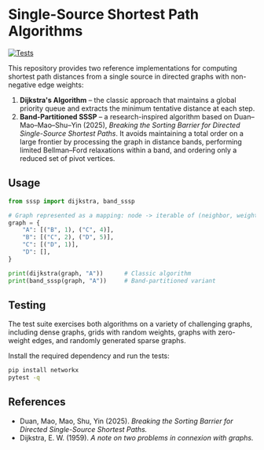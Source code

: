# Single-Source Shortest Path Algorithms

[![Tests](https://github.com/OWNER/single-source-shortest-path/actions/workflows/test.yml/badge.svg)](https://github.com/OWNER/single-source-shortest-path/actions/workflows/test.yml)

This repository provides two reference implementations for computing shortest path
distances from a single source in directed graphs with non-negative edge weights:

1. **Dijkstra's Algorithm** – the classic approach that maintains a global
   priority queue and extracts the minimum tentative distance at each step.
2. **Band-Partitioned SSSP** – a research-inspired algorithm based on
   Duan–Mao–Mao–Shu–Yin (2025), *Breaking the Sorting Barrier for Directed
   Single-Source Shortest Paths*.  It avoids maintaining a total order on a large
   frontier by processing the graph in distance bands, performing limited
   Bellman–Ford relaxations within a band, and ordering only a reduced set of
   pivot vertices.

## Usage

```python
from sssp import dijkstra, band_sssp

# Graph represented as a mapping: node -> iterable of (neighbor, weight)
graph = {
    "A": [("B", 1), ("C", 4)],
    "B": [("C", 2), ("D", 5)],
    "C": [("D", 1)],
    "D": [],
}

print(dijkstra(graph, "A"))      # Classic algorithm
print(band_sssp(graph, "A"))     # Band-partitioned variant
```

## Testing

The test suite exercises both algorithms on a variety of challenging graphs,
including dense graphs, grids with random weights, graphs with zero-weight
edges, and randomly generated sparse graphs.

Install the required dependency and run the tests:

```bash
pip install networkx
pytest -q
```

## References

- Duan, Mao, Mao, Shu, Yin (2025). *Breaking the Sorting Barrier for Directed
  Single-Source Shortest Paths.*
- Dijkstra, E. W. (1959). *A note on two problems in connexion with graphs.*

